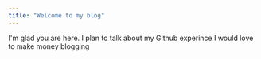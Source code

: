 ```yaml
---
title: "Welcome to my blog"
---
```


I'm glad you are here. I plan to talk about my Github experince 
I would love to make money blogging
